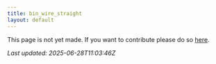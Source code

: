 ```yaml
---
title: bin_wire_straight
layout: default
---
```


This page is not yet made. If you want to contribute please do so [here](https://github.com/CrazyH2/Bigstone/blob/wiki/components/bin_wire_straight.md).

_Last updated: 2025-06-28T11:03:46Z_
